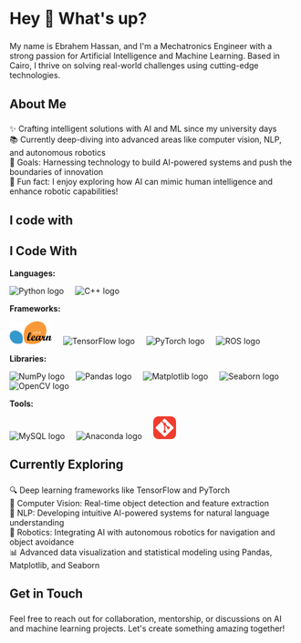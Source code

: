<h1 align="left">Hey 👋 What's up?</h1>

###

<p align="left">
My name is Ebrahem Hassan, and I'm a Mechatronics Engineer with a strong passion for Artificial Intelligence and Machine Learning. Based in Cairo, I thrive on solving real-world challenges using cutting-edge technologies.
</p>

###

<h2 align="left">About Me</h2>

###

<p align="left">
✨ Crafting intelligent solutions with AI and ML since my university days<br>
📚 Currently deep-diving into advanced areas like computer vision, NLP, and autonomous robotics<br>
🎯 Goals: Harnessing technology to build AI-powered systems and push the boundaries of innovation<br>
🎲 Fun fact: I enjoy exploring how AI can mimic human intelligence and enhance robotic capabilities!
</p>

###

<h2 align="left">I code with</h2>

###

<h2 align="left">I Code With</h2>

<div align="left">
  <p><strong>Languages:</strong></p>
  <img src="https://cdn.jsdelivr.net/gh/devicons/devicon/icons/python/python-original.svg" height="40" alt="Python logo" />
  <img width="12" />
  <img src="https://cdn.jsdelivr.net/gh/devicons/devicon/icons/cplusplus/cplusplus-original.svg" height="40" alt="C++ logo" />
  <img width="12" />
  <img width="12" />
</div>

<div align="left">
  <p><strong>Frameworks:</strong></p>
  <img src="https://github.com/scikit-learn/scikit-learn/blob/main/doc/logos/scikit-learn-logo-without-subtitle.svg" height="40" alt="Scikit-learn logo" />
  <img width="12" />
  <img src="https://cdn.jsdelivr.net/gh/devicons/devicon/icons/tensorflow/tensorflow-original.svg" height="40" alt="TensorFlow logo" />
  <img width="12" />
  <img src="https://cdn.jsdelivr.net/gh/devicons/devicon/icons/pytorch/pytorch-original.svg" height="40" alt="PyTorch logo" />
  <img width="12" />
  <img src="https://cdn.simpleicons.org/ros/22314E" height="40" alt="ROS logo" />
</div>

<div align="left">
  <p><strong>Libraries:</strong></p>
  <img src="https://github.com/numpy/numpy/blob/main/branding/logo/logomark/numpylogoicon.svg" height="40" alt="NumPy logo" />
  <img width="12" />
  <img src="https://cdn.simpleicons.org/pandas/150458" height="40" alt="Pandas logo" />
  <img width="12" />
  <img src="https://cdn.jsdelivr.net/gh/devicons/devicon/icons/matplotlib/matplotlib-original.svg" height="40" alt="Matplotlib logo" />
  <img width="12" />
  <img src="https://raw.githubusercontent.com/mwaskom/seaborn/master/doc/_static/logo-wide-lightbg.svg" height="40" alt="Seaborn logo" />
  <img width="12" />
  <img src="https://cdn.jsdelivr.net/gh/devicons/devicon/icons/opencv/opencv-original.svg" height="40" alt="OpenCV logo" />
</div>

<div align="left">
  <p><strong>Tools:</strong></p>
  <img src="https://cdn.jsdelivr.net/gh/devicons/devicon/icons/mysql/mysql-original.svg" height="40" alt="MySQL logo" />
  <img width="12" />
  <img src="https://github.com/tandpfun/skill-icons/blob/main/icons/Anaconda-Dark.svg" height="40" alt="Anaconda logo" />
  <img width="12" />
  <img src="https://github.com/tandpfun/skill-icons/blob/main/icons/Git.svg" height="40" alt="Git logo" />
</div>



###

<h2 align="left">Currently Exploring</h2>

###

<p align="left">
🔍 Deep learning frameworks like TensorFlow and PyTorch<br>
🧠 Computer Vision: Real-time object detection and feature extraction<br>
💬 NLP: Developing intuitive AI-powered systems for natural language understanding<br>
🤖 Robotics: Integrating AI with autonomous robotics for navigation and object avoidance<br>
📊 Advanced data visualization and statistical modeling using Pandas, Matplotlib, and Seaborn
</p>

###

<h2 align="left">Get in Touch</h2>

###

<p align="left">
Feel free to reach out for collaboration, mentorship, or discussions on AI and machine learning projects. Let's create something amazing together!
</p>
